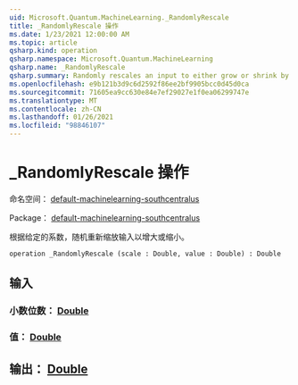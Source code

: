 ```yaml
---
uid: Microsoft.Quantum.MachineLearning._RandomlyRescale
title: _RandomlyRescale 操作
ms.date: 1/23/2021 12:00:00 AM
ms.topic: article
qsharp.kind: operation
qsharp.namespace: Microsoft.Quantum.MachineLearning
qsharp.name: _RandomlyRescale
qsharp.summary: Randomly rescales an input to either grow or shrink by a given factor.
ms.openlocfilehash: e9b121b3d9c6d2592f86ee2bf9905bcc0d45d0ca
ms.sourcegitcommit: 71605ea9cc630e84e7ef29027e1f0ea06299747e
ms.translationtype: MT
ms.contentlocale: zh-CN
ms.lasthandoff: 01/26/2021
ms.locfileid: "98846107"
---
```

# <a name="_randomlyrescale-operation"></a>_RandomlyRescale 操作

命名空间： [default-machinelearning-southcentralus](xref:Microsoft.Quantum.MachineLearning)

Package： [default-machinelearning-southcentralus](https://nuget.org/packages/Microsoft.Quantum.MachineLearning)


根据给定的系数，随机重新缩放输入以增大或缩小。

```qsharp
operation _RandomlyRescale (scale : Double, value : Double) : Double
```


## <a name="input"></a>输入

### <a name="scale--double"></a>小数位数： [Double](xref:microsoft.quantum.lang-ref.double)




### <a name="value--double"></a>值： [Double](xref:microsoft.quantum.lang-ref.double)





## <a name="output--double"></a>输出： [Double](xref:microsoft.quantum.lang-ref.double)

